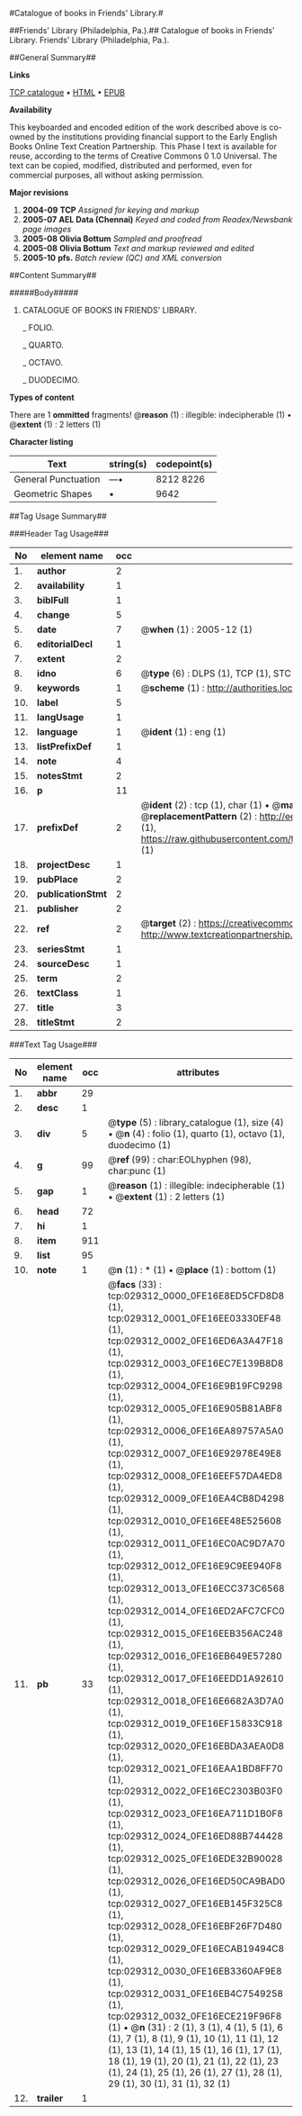 #Catalogue of books in Friends' Library.#

##Friends' Library (Philadelphia, Pa.).##
Catalogue of books in Friends' Library.
Friends' Library (Philadelphia, Pa.).

##General Summary##

**Links**

[TCP catalogue](http://www.ota.ox.ac.uk/tcp/)  • 
[HTML](http://tei.it.ox.ac.uk/tcp/Texts-HTML/free/N22/N22220.html)  • 
[EPUB](http://tei.it.ox.ac.uk/tcp/Texts-EPUB/free/N22/N22220.epub)

**Availability**

This keyboarded and encoded edition of the
	       work described above is co-owned by the institutions
	       providing financial support to the Early English Books
	       Online Text Creation Partnership. This Phase I text is
	       available for reuse, according to the terms of Creative
	       Commons 0 1.0 Universal. The text can be copied,
	       modified, distributed and performed, even for
	       commercial purposes, all without asking permission.

**Major revisions**

1. __2004-09__ __TCP__ *Assigned for keying and markup*
1. __2005-07__ __AEL Data (Chennai)__ *Keyed and coded from Readex/Newsbank page images*
1. __2005-08__ __Olivia Bottum__ *Sampled and proofread*
1. __2005-08__ __Olivia Bottum__ *Text and markup reviewed and edited*
1. __2005-10__ __pfs.__ *Batch review (QC) and XML conversion*

##Content Summary##

#####Body#####

1. CATALOGUE OF BOOKS IN FRIENDS' LIBRARY.

    _ FOLIO.

    _ QUARTO.

    _ OCTAVO.

    _ DUODECIMO.

**Types of content**


There are 1 **ommitted** fragments! 
 @__reason__ (1) : illegible: indecipherable (1)  •  @__extent__ (1) : 2 letters (1)

**Character listing**


|Text|string(s)|codepoint(s)|
|---|---|---|
|General Punctuation|—•|8212 8226|
|Geometric Shapes|▪|9642|

##Tag Usage Summary##

###Header Tag Usage###

|No|element name|occ|attributes|
|---|---|---|---|
|1.|__author__|2||
|2.|__availability__|1||
|3.|__biblFull__|1||
|4.|__change__|5||
|5.|__date__|7| @__when__ (1) : 2005-12 (1)|
|6.|__editorialDecl__|1||
|7.|__extent__|2||
|8.|__idno__|6| @__type__ (6) : DLPS (1), TCP (1), STC (1), NOTIS (1), IMAGE-SET (1), EVANS-CITATION (1)|
|9.|__keywords__|1| @__scheme__ (1) : http://authorities.loc.gov/ (1)|
|10.|__label__|5||
|11.|__langUsage__|1||
|12.|__language__|1| @__ident__ (1) : eng (1)|
|13.|__listPrefixDef__|1||
|14.|__note__|4||
|15.|__notesStmt__|2||
|16.|__p__|11||
|17.|__prefixDef__|2| @__ident__ (2) : tcp (1), char (1)  •  @__matchPattern__ (2) : ([0-9\-]+):([0-9IVX]+) (1), (.+) (1)  •  @__replacementPattern__ (2) : http://eebo.chadwyck.com/downloadtiff?vid=$1&page=$2 (1), https://raw.githubusercontent.com/textcreationpartnership/Texts/master/tcpchars.xml#$1 (1)|
|18.|__projectDesc__|1||
|19.|__pubPlace__|2||
|20.|__publicationStmt__|2||
|21.|__publisher__|2||
|22.|__ref__|2| @__target__ (2) : https://creativecommons.org/publicdomain/zero/1.0/ (1), http://www.textcreationpartnership.org/docs/. (1)|
|23.|__seriesStmt__|1||
|24.|__sourceDesc__|1||
|25.|__term__|2||
|26.|__textClass__|1||
|27.|__title__|3||
|28.|__titleStmt__|2||


###Text Tag Usage###

|No|element name|occ|attributes|
|---|---|---|---|
|1.|__abbr__|29||
|2.|__desc__|1||
|3.|__div__|5| @__type__ (5) : library_catalogue (1), size (4)  •  @__n__ (4) : folio (1), quarto (1), octavo (1), duodecimo (1)|
|4.|__g__|99| @__ref__ (99) : char:EOLhyphen (98), char:punc (1)|
|5.|__gap__|1| @__reason__ (1) : illegible: indecipherable (1)  •  @__extent__ (1) : 2 letters (1)|
|6.|__head__|72||
|7.|__hi__|1||
|8.|__item__|911||
|9.|__list__|95||
|10.|__note__|1| @__n__ (1) : * (1)  •  @__place__ (1) : bottom (1)|
|11.|__pb__|33| @__facs__ (33) : tcp:029312_0000_0FE16E8ED5CFD8D8 (1), tcp:029312_0001_0FE16EE03330EF48 (1), tcp:029312_0002_0FE16ED6A3A47F18 (1), tcp:029312_0003_0FE16EC7E139B8D8 (1), tcp:029312_0004_0FE16E9B19FC9298 (1), tcp:029312_0005_0FE16E905B81ABF8 (1), tcp:029312_0006_0FE16EA89757A5A0 (1), tcp:029312_0007_0FE16E92978E49E8 (1), tcp:029312_0008_0FE16EEF57DA4ED8 (1), tcp:029312_0009_0FE16EA4CB8D4298 (1), tcp:029312_0010_0FE16EE48E525608 (1), tcp:029312_0011_0FE16EC0AC9D7A70 (1), tcp:029312_0012_0FE16E9C9EE940F8 (1), tcp:029312_0013_0FE16ECC373C6568 (1), tcp:029312_0014_0FE16ED2AFC7CFC0 (1), tcp:029312_0015_0FE16EEB356AC248 (1), tcp:029312_0016_0FE16EB649E57280 (1), tcp:029312_0017_0FE16EEDD1A92610 (1), tcp:029312_0018_0FE16E6682A3D7A0 (1), tcp:029312_0019_0FE16EF15833C918 (1), tcp:029312_0020_0FE16EBDA3AEA0D8 (1), tcp:029312_0021_0FE16EAA1BD8FF70 (1), tcp:029312_0022_0FE16EC2303B03F0 (1), tcp:029312_0023_0FE16EA711D1B0F8 (1), tcp:029312_0024_0FE16ED88B744428 (1), tcp:029312_0025_0FE16EDE32B90028 (1), tcp:029312_0026_0FE16ED50CA9BAD0 (1), tcp:029312_0027_0FE16EB145F325C8 (1), tcp:029312_0028_0FE16EBF26F7D480 (1), tcp:029312_0029_0FE16ECAB19494C8 (1), tcp:029312_0030_0FE16EB3360AF9E8 (1), tcp:029312_0031_0FE16EB4C7549258 (1), tcp:029312_0032_0FE16ECE219F96F8 (1)  •  @__n__ (31) : 2 (1), 3 (1), 4 (1), 5 (1), 6 (1), 7 (1), 8 (1), 9 (1), 10 (1), 11 (1), 12 (1), 13 (1), 14 (1), 15 (1), 16 (1), 17 (1), 18 (1), 19 (1), 20 (1), 21 (1), 22 (1), 23 (1), 24 (1), 25 (1), 26 (1), 27 (1), 28 (1), 29 (1), 30 (1), 31 (1), 32 (1)|
|12.|__trailer__|1||
